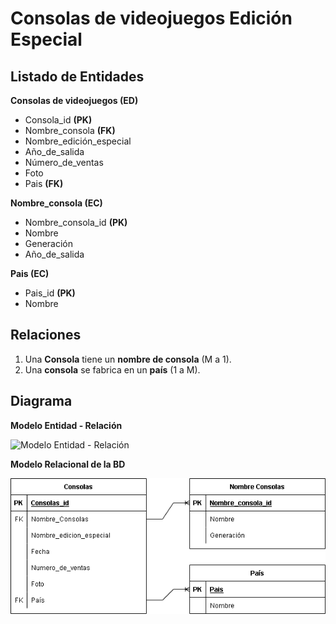 # Consolas de videojuegos Edición Especial

## Listado de Entidades

**Consolas de videojuegos (ED)**

- Consola_id **(PK)**
- Nombre_consola **(FK)**
- Nombre_edición_especial
- Año_de_salida
- Número_de_ventas
- Foto
- Pais **(FK)**

**Nombre_consola (EC)**
- Nombre_consola_id **(PK)**
- Nombre
- Generación
- Año_de_salida

**Pais (EC)**
- Pais_id **(PK)**
- Nombre

## Relaciones

1. Una **Consola** tiene un **nombre de consola** (M a 1).
1. Una **consola** se fabrica en un **país** (1 a M).

## Diagrama 

**Modelo Entidad - Relación**

![Modelo Entidad - Relación](Img/ModeloEntidadRelación.png)

**Modelo Relacional de la BD**


![Modelo Relacional de la BD](Img/ConsolasModeloRelacional.png)
